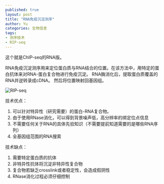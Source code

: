 ```yaml
---
published: true
layout: post
title: "RNA免疫沉淀测序"
author: Yu
categories: 生物信息
tags:
- 测序技术
- RIP-seq
---
```


这个就是ChIP-seq的RNA版。

RNA免疫沉淀测序用来定位蛋白质与RNA结合的位置。在该方法中，用特定的蛋白抗体来对RNA-蛋白复合物进行免疫沉淀。 RNA酶消化后，提取蛋白质覆盖的RNA并逆转录成cDNA。 然后将位置映射回基因组。

![RIP-seq](http://i.imgur.com/MSMDDHM.png)

技术优点：

1. 可以针对特异性（研究需要）的蛋白-RNA复合物。
2. 由于使用RNase消化，可以得到背景噪声低，高分辨率的绑定位点信息
3. 不需要任何关于RNA的具体先验知识（不需要提前知道需要的是哪些RNA序列）
4. 全基因组范围的RNA搜索

技术缺点：

1. 需要特定蛋白质的抗体
2. 非特异性抗体将沉淀非特异性复合物
3. 复合物若缺乏crosslink或者稳定性，会造成假阴性
4. RNase消化过程必须仔细控制
